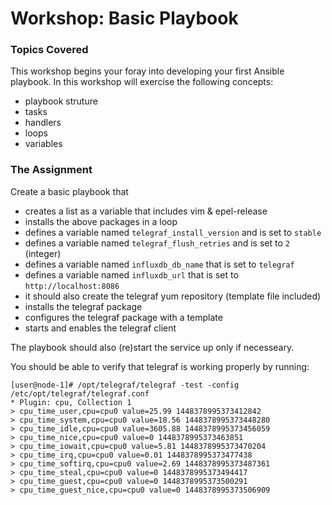 # Workshop: Basic Playbook

### Topics Covered

This workshop begins your foray into developing your first Ansible playbook. In this workshop will exercise the following concepts:

* playbook struture 
* tasks
* handlers
* loops
* variables

### The Assignment

Create a basic playbook that 

* creates a list as a variable that includes vim & epel-release
* installs the above packages in a loop
* defines a variable named `telegraf_install_version` and is set to `stable`
* defines a variable named `telegraf_flush_retries` and is set to `2` (integer)
* defines a variable named `influxdb_db_name` that is set to `telegraf`
* defines a variable named `influxdb_url` that is set to `http://localhost:8086`
* it should also create the telegraf yum repository (template file included)
* installs the telegraf package
* configures the telegraf package with a template
* starts and enables the telegraf client

The playbook should also (re)start the service up only if necesseary.


You should be able to verify that telegraf is working properly by running:

	[user@node-1]# /opt/telegraf/telegraf -test -config /etc/opt/telegraf/telegraf.conf
	* Plugin: cpu, Collection 1
	> cpu_time_user,cpu=cpu0 value=25.99 1448378995373412842
	> cpu_time_system,cpu=cpu0 value=18.56 1448378995373448280
	> cpu_time_idle,cpu=cpu0 value=3605.88 1448378995373456059
	> cpu_time_nice,cpu=cpu0 value=0 1448378995373463851
	> cpu_time_iowait,cpu=cpu0 value=5.81 1448378995373470204
	> cpu_time_irq,cpu=cpu0 value=0.01 1448378995373477438
	> cpu_time_softirq,cpu=cpu0 value=2.69 1448378995373487361
	> cpu_time_steal,cpu=cpu0 value=0 1448378995373494417
	> cpu_time_guest,cpu=cpu0 value=0 1448378995373500291
	> cpu_time_guest_nice,cpu=cpu0 value=0 1448378995373506909
